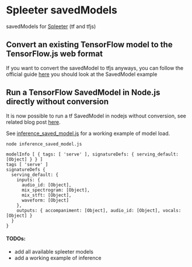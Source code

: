 # Spleeter savedModels
savedModels for [Spleeter](https://github.com/deezer/spleeter) (tf and tfjs)

## Convert an existing TensorFlow model to the TensorFlow.js web format
If you want to convert the savedModel to tfjs anyways, you can follow the official guide [here](https://www.tensorflow.org/js/tutorials/conversion/import_saved_model)
you should look at the SavedModel example

## Run a TensorFlow SavedModel in Node.js directly without conversion
It is now possible to run a tf SavedModel in nodejs without conversion, see related blog post [here](https://blog.tensorflow.org/2020/01/run-tensorflow-savedmodel-in-nodejs-directly-without-conversion.html).

See [inference_saved_model.js](https://github.com/shoegazerstella/spleeter_saved_models/blob/master/inference_saved_model.js) for a working example of model load.

```
node inference_saved_model.js
```

```
modelInfo [ { tags: [ 'serve' ], signatureDefs: { serving_default: [Object] } } ]
tags [ 'serve' ]
signatureDefs {
  serving_default: {
    inputs: {
      audio_id: [Object],
      mix_spectrogram: [Object],
      mix_stft: [Object],
      waveform: [Object]
    },
    outputs: { accompaniment: [Object], audio_id: [Object], vocals: [Object] }
  }
}
```

#### TODOs:

* add all available spleeter models
* add a working example of inference
